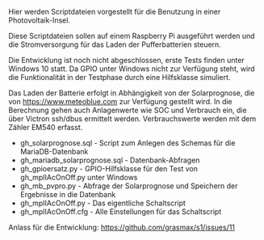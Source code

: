 Hier werden Scriptdateien vorgestellt für die Benutzung in einer Photovoltaik-Insel.

Diese Scriptdateien sollen auf einem Raspberry Pi ausgeführt werden und die Stromversorgung für das Laden der Pufferbatterien steuern.

Die Entwicklung ist noch nicht abgeschlossen, erste Tests finden unter Windows 10 statt. Da GPIO unter Windows nicht zur Verfügung steht, wird die Funktionalität in der Testphase durch eine Hilfsklasse simuliert.

Das Laden der Batterie erfolgt in Abhängigkeit von der Solarprognose, die von https://www.meteoblue.com zur Verfügung gestellt wird.
In die Berechnung gehen auch Anlagenwerte wie SOC und Verbrauch ein, die über Victron ssh/dbus ermittelt werden.
Verbrauchswerte werden mit dem Zähler EM540 erfasst.

* gh_solarprognose.sql - Script zum Anlegen des Schemas für die MariaDB-Datenbank
* gh_mariadb_solarprognose.sql - Datenbank-Abfragen
* gh_gpioersatz.py - GPIO-Hilfsklasse für den Test von gh_mpIIAcOnOff.py unter Windows
* gh_mb_pvpro.py - Abfrage der Solarprognose und Speichern der Ergebnisse in die Datenbank
* gh_mpIIAcOnOff.py - Das eigentliche Schaltscript
* gh_mpIIAcOnOff.cfg - Alle Einstellungen für das Schaltscript

Anlass für die Entwicklung: https://github.com/grasmax/s1/issues/11
